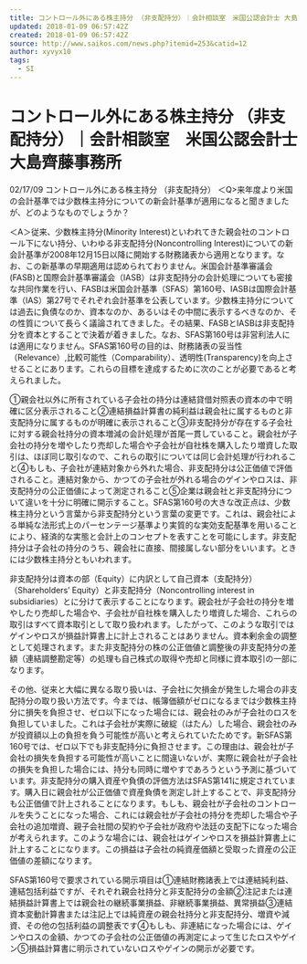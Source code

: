 ```yaml
---
title: コントロール外にある株主持分 （非支配持分）｜会計相談室　米国公認会計士 大島齊藤事務所
updated: 2018-01-09 06:57:42Z
created: 2018-01-09 06:57:42Z
source: http://www.saikos.com/news.php?itemid=253&catid=12
author: xyvyx10
tags:
  - SI
---
```


# コントロール外にある株主持分 （非支配持分）｜会計相談室　米国公認会計士 大島齊藤事務所

02/17/09
コントロール外にある株主持分 （非支配持分）
＜Q>来年度より米国の会計基準では少数株主持分についての新会計基準が適用になると聞きましたが、どのようなものでしょうか？

＜A＞従来、少数株主持分(Minority Interest)といわれてきた親会社のコントロール下にない持分、いわゆる非支配持分(Noncontrolling Interest)についての新会計基準が2008年12月15日以降に開始する財務諸表から適用となります。なお、この新基準の早期適用は認められておりません。米国会計基準審議会(FASB)と国際会計基準審議会（IASB）は非支配持分の会計処理についても密接な共同作業を行い、FASBは米国会計基準（SFAS）第160号、IASBは国際会計基準（IAS）第27号でそれぞれ会計基準を公表しています。少数株主持分については過去に負債なのか、資本なのか、あるいはその中間に表示するべきなのか、その性質について長らく議論されてきました。その結果、FASBとIASBは非支配持分を資本とすることで決着が着きました。なお、SFAS第160号は非営利法人には適用になりません。SFAS第160号の目的は、財務諸表の妥当性（Relevance）,比較可能性（Comparability）、透明性(Transparency)を向上させることにあります。これらの目標を達成するために次のことが必要であると考えられました。

①親会社以外に所有されている子会社の持分は連結貸借対照表の資本の中で明確に区分表示されること②連結損益計算書の純利益は親会社に属するものと非支配持分に属するものが明確に表示されること③非支配持分が存在する子会社に対する親会社持分の資本増減の会計処理が首尾一貫していること。親会社が子会社の持分を増やしたり売却した場合や子会社が自社株を購入したり増資した取引は、ほぼ同じ取引なので、これらの取引については同じ会計処理が行われること④もしも、子会社が連結対象から外れた場合、非支配持分は公正価値で評価されること。連結対象から、かつての子会社が外れる場合のゲインやロスは、非支配持分の公正価値によって測定されること⑤企業は親会社と非支配持分について違いを十分に明確に開示すること。SFAS第160号の大きな改正点は、少数株主持分という言葉から非支配持分という言葉の変更です。これは、親会社による単純な法形式上のパーセンテージ基準より実質的な実効支配基準を用いることにより、経済的な実態と会計上のコンセプトを表すことを可能にします。非支配持分は子会社の持分のうち、親会社に直接、間接属しない部分をいいます。ときには少数株主持分ともいわれます。

非支配持分は資本の部（Equity）に内訳として自己資本（支配持分）（Shareholders’ Equity）と非支配持分（Noncontrolling interest in subsidiaries）とに分けて表示することになります。親会社が子会社の持分を増やしたり売却した場合や、子会社が自社株を購入したり増資した場合、これらの取引はすべて資本取引として取り扱われます。したがって、このような取引ではゲインやロスが損益計算書上に計上されることはありません。資本剰余金の調整として処理されます。また非支配持分の株の公正価値と調整後の非支配持分の差額（連結調整勘定等）の処理も自己株式の取得や売却と同様に資本取引の一部になります。

その他、従来と大幅に異なる取り扱いは、子会社に欠損金が発生した場合の非支配持分の取り扱い方法です。今までは、帳簿価額がゼロになるまでは少数株主持分に損失を負担させ、ゼロ以下になった場合には、親会社のみが子会社のロスを負担していました。これは子会社が実際に破綻（はたん）した場合、親会社のみが投資額以上の負担を負う可能性が高いと考えられていたためです。新SFAS第160号では、ゼロ以下でも非支配持分に負担させます。この理由は、親会社が子会社の損失を負担する可能性が高いことに間違いないが、実際に親会社が子会社の損失を負担した場合には、持分も同時に増やすであろうという予測に基づいています。非支配持分の購入資産や負債の評価方法はSFAS第141に規定されています。購入日に親会社が公正価値で資産負債を測定し計上することで、非支配持分も公正価値で計上されることになります。もしも、親会社が子会社のコントロールを失うことになった場合、これには親会社が子会社の持分を売却した場合や子会社の追加増資、親子会社間の契約や子会社が政府や法廷の支配下になった場合が考えられます。このような場合には、親会社はゲインやロスを損益計算書上に計上することになります。この損益は子会社の純資産価額と受取った資産の公正価値の差額になります。

SFAS第160号で要求されている開示項目は①連結財務諸表上では連結純利益、連結包括利益ですが、それぞれ親会社持分と非支配持分の金額②注記または連結損益計算書上では親会社の継続事業損益、非継続事業損益、異常損益③連結資本変動計算書または注記上では純資産の親会社持分と非支配持分、増資や減資、その他の包括利益の調整表です④もしも、非連結になった場合には、ゲインやロスの金額、かつての子会社の公正価値の再測定によって生じたロスやゲイン⑤損益計算書に明示されていないロスやゲインの開示が必要です。